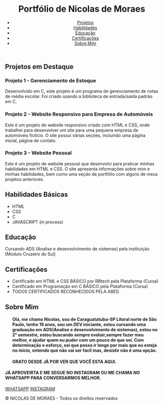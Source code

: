<!DOCTYPE html>
<html lang="en">
<head>
	<meta charset="UTF-8"
	<link rel="stylesheet" href="style.css">
</head>
<body>
	<header>
		<h1>Portfólio de Nicolas de Moraes</h1>
		<nav class="cima">
			<ul>
				<li><a href="#projetos">Projetos</a></li>
				<li><a href="#habilidades">Habilidades</a></li>
				<li><a href="#educacao">Educação</a></li>
				<li><a href="#certificacoes">Certificações</a></li>
				<li><a href="#sobre mim">Sobre Mim</a></li>
			</ul>
		</nav>
	</header>
	<main>
		<section id="projetos">
			<h2>Projetos em Destaque</h2>
			<article>
				<h3>Projeto 1 - Gerenciamento de Estoque</h3>
				<p>Desenvolvido em C, este projeto é um programa de gerenciamento de notas de média escolar. Foi criado usando a biblioteca de entrada/saída padrão em C.</p>
			</article>
			<article>
				<h3>Projeto 2 - Website Responsivo para Empresa de Automóveis </h3>
				<p>Este é um projeto de website responsivo criado com HTML e CSS, onde trabalhei para desenvolver um site para uma pequena empresa de automóveis fictício. O site possui várias seções, incluindo uma página inicial, página de contato.</p>
			</article>
			<article>
				<h3>Projeto 3 - Website Pessoal</h3>
				<p>Este é um projeto de website pessoal que desenvolvi para praticar minhas habilidades em HTML e CSS. O site apresenta informações sobre mim e minhas habilidades, bem como uma seção de portfólio com alguns de meus projetos anteriores.</p>
			</article>
		</section>
		<section id="habilidades">
			<h2>Habilidades Básicas</h2>
			<ul>
				<li>HTML</li>
				<li>CSS</li>
				<li>C</li>
				<li>JAVASCRIPT (in process)</li>
			</ul>
		</section>
		<section id="educacao">
			<h2>Educação</h2>
			<p>Cursando ADS (Analise e desenvolvimento de sistemas) pela instituição [Módulo Cruzeiro do Sul]</p>
		</section>
		<section id="certificacoes">
			<h2>Certificações</h2>
			<ul>
				<li>Certificado em HTML e CSS BÁSICO por RBtech pela Plataforma (Cursa) </li>
				<li>Certificado em Programação em C BÁSICO pela Plataforma (Cursa)  </li>
				<li>TODOS CERTIFICADOS RECONHECIDOS PELA ABED</li>
			</ul>
		</section>
		<section id="sobre mim">
		<h2>Sobre Mim</h2>
		<ul>
		<div class="container">
  <h4>Olá, me chamo Nicolas, sou de Caraguatatuba-SP Litoral norte de São Paulo, tenho 19 anos, sou um DEV iniciante, estou cursando uma graduação em ADS(Analise e desenvolvimento de sistemas), estou no 2° semestre, estou buscando sempre evoluir,sempre fazer meu melhor, e ajudar quem eu puder com um pouco do que sei. Com determinação e esforço, sei que posso ir longe por mais que eu esteja no inicio, entendo que não vai ser facil mas, desistir não é uma opção.</h4>
</div>
<h4>GRATO DESDE JÁ POR VER QUE VOCÊ ESTA AQUI.</h4>
	</main>
	<footer>
	<nav>
	<h4>JÁ APROVEIRTA E ME SEGUE NO INSTAGRAM OU ME CHAMA NO WHATSAPP PARA CONVERSARMOS MELHOR.</h4>
	<a class="fim" href="https://api.whatsapp.com/send?phone=5512988126924&text=Ol%C3%A1,%20Nicolas">WHATSAPP</a>
	<a class="fim" href="https://www.instagram.com/oficialnikao/">INSTAGRAM</a>
	</nav>
	<p>&copy; NICOLAS DE MORAES - Todos os direitos reservados</p>
	</footer>
</body>
</html>
